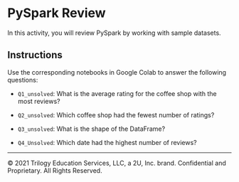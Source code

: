# PySpark Review

In this activity, you will review PySpark by working with sample datasets.

## Instructions

Use the corresponding notebooks in Google Colab to answer the following questions:

* `Q1_unsolved`: What is the average rating for the coffee shop with the most reviews?

* `Q2_unsolved`: Which coffee shop had the fewest number of ratings?

* `Q3_unsolved`: What is the shape of the DataFrame?

* `Q4_Unsolved`: Which date had the highest number of reviews?

---

© 2021 Trilogy Education Services, LLC, a 2U, Inc. brand. Confidential and Proprietary. All Rights Reserved.
